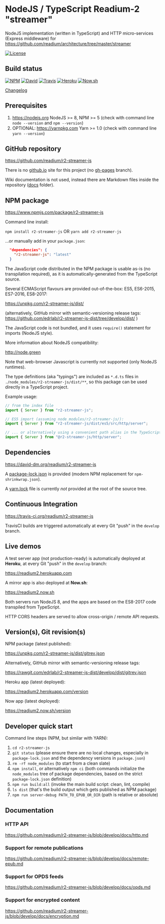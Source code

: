 # NodeJS / TypeScript Readium-2 "streamer"

NodeJS implementation (written in TypeScript) and HTTP micro-services (Express middleware) for https://github.com/readium/architecture/tree/master/streamer

[![License](https://img.shields.io/badge/License-BSD%203--Clause-blue.svg)](/LICENSE)

## Build status

[![NPM](https://img.shields.io/npm/v/r2-streamer-js.svg)](https://www.npmjs.com/package/r2-streamer-js) [![David](https://david-dm.org/readium/r2-streamer-js/status.svg)](https://david-dm.org/readium/r2-streamer-js) [![Travis](https://travis-ci.org/readium/r2-streamer-js.svg?branch=develop)](https://travis-ci.org/readium/r2-streamer-js) [![Heroku](https://img.shields.io/badge/app-Heroku-blue.svg)](https://readium2.herokuapp.com) [![Now.sh](https://img.shields.io/badge/app-Now.sh-lightgrey.svg)](https://readium2.now.sh)

[Changelog](/CHANGELOG.md)

## Prerequisites

1) https://nodejs.org NodeJS >= 8, NPM >= 5 (check with command line `node --version` and `npm --version`)
2) OPTIONAL: https://yarnpkg.com Yarn >= 1.0 (check with command line `yarn --version`)

## GitHub repository

https://github.com/readium/r2-streamer-js

There is no [github.io](https://readium.github.io/r2-streamer-js) site for this project (no [gh-pages](https://github.com/readium/r2-streamer-js/tree/gh-pages) branch).

Wiki documentation is not used, instead there are Markdown files inside the repository ([docs](https://github.com/readium/r2-streamer-js/tree/develop/docs) folder).

## NPM package

https://www.npmjs.com/package/r2-streamer-js

Command line install:

`npm install r2-streamer-js`
OR
`yarn add r2-streamer-js`

...or manually add in your `package.json`:
```json
  "dependencies": {
    "r2-streamer-js": "latest"
  }
```

The JavaScript code distributed in the NPM package is usable as-is (no transpilation required), as it is automatically-generated from the TypeScript source.

Several ECMAScript flavours are provided out-of-the-box: ES5, ES6-2015, ES7-2016, ES8-2017:

https://unpkg.com/r2-streamer-js/dist/

(alternatively, GitHub mirror with semantic-versioning release tags: https://github.com/edrlab/r2-streamer-js-dist/tree/develop/dist/ )

The JavaScript code is not bundled, and it uses `require()` statement for imports (NodeJS style).

More information about NodeJS compatibility:

http://node.green

Note that web-browser Javascript is currently not supported (only NodeJS runtimes).

 The type definitions (aka "typings") are included as `*.d.ts` files in `./node_modules/r2-streamer-js/dist/**`, so this package can be used directly in a TypeScript project.
 
 Example usage:

```javascript
// from the index file
import { Server } from "r2-streamer-js";

// ES5 import (assuming node_modules/r2-streamer-js/):
import { Server } from "r2-streamer-js/dist/es5/src/http/server";

// ... or alternatively using a convenient path alias in the TypeScript config (+ WebPack etc.):
import { Server } from "@r2-streamer-js/http/server";
```

## Dependencies

https://david-dm.org/readium/r2-streamer-js

A [package-lock.json](https://github.com/readium/r2-streamer-js/blob/develop/package-lock.json) is provided (modern NPM replacement for `npm-shrinkwrap.json`).

A [yarn.lock](https://github.com/readium/r2-streamer-js/blob/develop/yarn.lock) file is currently *not* provided at the root of the source tree.

## Continuous Integration

https://travis-ci.org/readium/r2-streamer-js

TravisCI builds are triggered automatically at every Git "push" in the `develop` branch.

## Live demos

A test server app (not production-ready) is automatically deployed at **Heroku**, at every Git "push" in the `develop` branch:

https://readium2.herokuapp.com

A mirror app is also deployed at **Now.sh**:

https://readium2.now.sh

Both servers run NodeJS 8, and the apps are based on the ES8-2017 code transpiled from TypeScript.

HTTP CORS headers are served to allow cross-origin / remote API requests.

## Version(s), Git revision(s)

NPM package (latest published):

https://unpkg.com/r2-streamer-js/dist/gitrev.json

Alternatively, GitHub mirror with semantic-versioning release tags:

https://rawgit.com/edrlab/r2-streamer-js-dist/develop/dist/gitrev.json

Heroku app (latest deployed):

https://readium2.herokuapp.com/version

Now app (latest deployed):

https://readium2.now.sh/version

## Developer quick start

Command line steps (NPM, but similar with YARN):

1) `cd r2-streamer-js`
2) `git status` (please ensure there are no local changes, especially in `package-lock.json` and the dependency versions in `package.json`)
3) `rm -rf node_modules` (to start from a clean slate)
4) `npm install`, or alternatively `npm ci` (both commands initialize the `node_modules` tree of package dependencies, based on the strict `package-lock.json` definition)
5) `npm run build:all` (invoke the main build script: clean, lint, compile)
6) `ls dist` (that's the build output which gets published as NPM package)
7) `npm run server-debug PATH_TO_EPUB_OR_DIR` (path is relative or absolute)

## Documentation

### HTTP API

https://github.com/readium/r2-streamer-js/blob/develop/docs/http.md

### Support for remote publications

https://github.com/readium/r2-streamer-js/blob/develop/docs/remote-epub.md

### Support for OPDS feeds

https://github.com/readium/r2-streamer-js/blob/develop/docs/opds.md

### Support for encrypted content

https://github.com/readium/r2-streamer-js/blob/develop/docs/encryption.md
